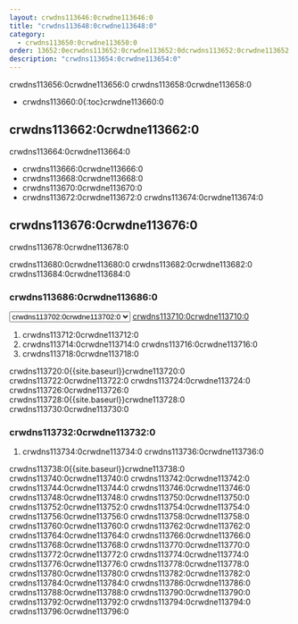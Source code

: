 ```yaml
---
layout: crwdns113646:0crwdne113646:0
title: "crwdns113648:0crwdne113648:0"
category:
  - crwdns113650:0crwdne113650:0
order: 13652:0ecrwdns113652:0crwdne113652:0dcrwdns113652:0crwdne113652:0ccrwdns113652:0crwdne113652:050crwdns113652:0crwdne113652:0d7.24294895crwdns113652:0crwdne113652:0
description: "crwdns113654:0crwdne113654:0"
---
```

crwdns113656:0crwdne113656:0 crwdns113658:0crwdne113658:0

- crwdns113660:0{:toc}crwdne113660:0

## crwdns113662:0crwdne113662:0

crwdns113664:0crwdne113664:0

- crwdns113666:0crwdne113666:0
- crwdns113668:0crwdne113668:0
- crwdns113670:0crwdne113670:0
- crwdns113672:0crwdne113672:0 crwdns113674:0crwdne113674:0

## crwdns113676:0crwdne113676:0

crwdns113678:0crwdne113678:0

crwdns113680:0crwdne113680:0 crwdns113682:0crwdne113682:0 crwdns113684:0crwdne113684:0

### crwdns113686:0crwdne113686:0

<script>
  var amiIds = {
  "ap-northeast-1": "ami-32e6d455",
  "ap-northeast-2": "ami-2cef3242",
  "ap-southeast-1": "ami-7f22a71c",
  "ap-southeast-2": "ami-21111b42",
  "eu-central-1": "ami-7a2ef015",
  "eu-west-1": "ami-ac1a14ca",
  "sa-east-1": "ami-70026d1c",
  "us-east-1": "ami-cb6f1add",
  "us-east-2": "ami-57c7e032",
  "us-west-1": "ami-4fc8ee2f",
  "us-west-2": "ami-c24a2fa2"
  };

  var amiUpdateSelect = function() {
    var s = document.getElementById("ami-select");
    var region = s.options[s.selectedIndex].value;
    document.getElementById("ami-go").href = "https://console.aws.amazon.com/ec2/v2/home?region=" + region + "#LaunchInstanceWizard:ami=" + amiIds[region];
  };
  </script>

<select id="ami-select" onchange="amiUpdateSelect()"> <option value="ap-northeast-1">crwdns113688:0crwdne113688:0</option> <option value="ap-northeast-2">crwdns113690:0crwdne113690:0</option> <option value="ap-southeast-1">crwdns113692:0crwdne113692:0</option> <option value="ap-southeast-2">crwdns113694:0crwdne113694:0</option> <option value="eu-central-1">crwdns113696:0crwdne113696:0</option> <option value="eu-west-1">crwdns113698:0crwdne113698:0</option> <option value="sa-east-1">crwdns113700:0crwdne113700:0</option> <option value="us-east-1" selected="selected">crwdns113702:0crwdne113702:0</option> <option value="us-east-2">crwdns113704:0crwdne113704:0</option> <option value="us-west-1">crwdns113706:0crwdne113706:0</option> <option value="us-west-2">crwdns113708:0crwdne113708:0</option> </select> <a id="ami-go" href="" class="btn btn-success" data-analytics-action="{{ site.analytics.events.go_button_clicked }}" target="_blank">crwdns113710:0crwdne113710:0</a>
<script>amiUpdateSelect();</script>

1. crwdns113712:0crwdne113712:0 
2. crwdns113714:0crwdne113714:0 crwdns113716:0crwdne113716:0
3. crwdns113718:0crwdne113718:0 

crwdns113720:0{{site.baseurl}}crwdne113720:0 crwdns113722:0crwdne113722:0 crwdns113724:0crwdne113724:0 crwdns113726:0crwdne113726:0 crwdns113728:0{{site.baseurl}}crwdne113728:0 crwdns113730:0crwdne113730:0

### crwdns113732:0crwdne113732:0

1. crwdns113734:0crwdne113734:0 crwdns113736:0crwdne113736:0 

crwdns113738:0{{site.baseurl}}crwdne113738:0 crwdns113740:0crwdne113740:0 crwdns113742:0crwdne113742:0 crwdns113744:0crwdne113744:0 crwdns113746:0crwdne113746:0 crwdns113748:0crwdne113748:0 crwdns113750:0crwdne113750:0 crwdns113752:0crwdne113752:0 crwdns113754:0crwdne113754:0 crwdns113756:0crwdne113756:0 crwdns113758:0crwdne113758:0 crwdns113760:0crwdne113760:0 crwdns113762:0crwdne113762:0 crwdns113764:0crwdne113764:0 crwdns113766:0crwdne113766:0 crwdns113768:0crwdne113768:0 crwdns113770:0crwdne113770:0 crwdns113772:0crwdne113772:0 crwdns113774:0crwdne113774:0 crwdns113776:0crwdne113776:0 crwdns113778:0crwdne113778:0 crwdns113780:0crwdne113780:0 crwdns113782:0crwdne113782:0 crwdns113784:0crwdne113784:0 crwdns113786:0crwdne113786:0 crwdns113788:0crwdne113788:0 crwdns113790:0crwdne113790:0 crwdns113792:0crwdne113792:0 crwdns113794:0crwdne113794:0 crwdns113796:0crwdne113796:0

<!---
## Installation in a Data Center

1. Launch a VM with at least 8GB of RAM, 100GB of disk space on the root volume, and a version of Linux that supports Docker, for example Ubuntu Trusty 14.04. 

2. Open ports 22 and 8800 to administrators, open ports 80 and 443 to all users, and optionally open ports 64535-65535 to developers to SSH into builds.

3. Install Replicated, the tool used to package and distribute CircleCI, by running the  `curl https://get.replicated.com/docker | sudo bash` command. **Note:** Docker must not use the device mapper storage driver. Check this by running `sudo docker info | grep "Storage Driver"`.)

4. Visit port 8800 on the machine in a web browser to complete the guided installation process.

5. Complete the process by choosing an SSL certificate option, uploading the license, setting the admin password and hostnames,  enabling GitHub OAuth registration, and defining protocol settings. The application start up process begins by downloading the ~160 MB docker image, so it may take some time to complete. 

6. Open the CircleCI app and click Get Started to authorize your GitHub account. The Add Projects page appears where you can select a project for your first build. 
-->